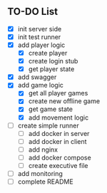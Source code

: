 ## TO-DO List

*  [x] init server side
*  [x] init test runner
*  [x] add player logic
    *  [x] create player
    *  [x] create login stub
    *  [x] get player state
*  [x] add swagger
*  [x] add game logic
    *  [x] get all player games
    *  [x] create new offline game
    *  [x] get game state
    *  [x] add movement logic
*  [ ] create simple runner
    *  [ ] add docker in server
    *  [ ] add docker in client
    *  [ ] add nginx
    *  [ ] add docker compose
    *  [ ] create executive file
*  [ ] add monitoring
*  [ ] complete README